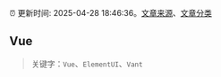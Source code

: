:alarm_clock: 更新时间: 2025-04-28 18:46:36。[文章来源](/README.md)、[文章分类](/TAGS.md)

## Vue


> 关键字：`Vue`、`ElementUI`、`Vant`



